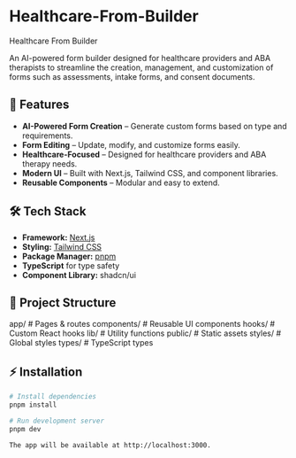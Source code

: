 # Healthcare-From-Builder
Healthcare From Builder


An AI-powered form builder designed for healthcare providers and ABA therapists to streamline the creation, management, and customization of forms such as assessments, intake forms, and consent documents.

## 🚀 Features
- **AI-Powered Form Creation** – Generate custom forms based on type and requirements.
- **Form Editing** – Update, modify, and customize forms easily.
- **Healthcare-Focused** – Designed for healthcare providers and ABA therapy needs.
- **Modern UI** – Built with Next.js, Tailwind CSS, and component libraries.
- **Reusable Components** – Modular and easy to extend.

## 🛠 Tech Stack
- **Framework:** [Next.js](https://nextjs.org/)
- **Styling:** [Tailwind CSS](https://tailwindcss.com/)
- **Package Manager:** [pnpm](https://pnpm.io/)
- **TypeScript** for type safety
- **Component Library:** shadcn/ui

## 📂 Project Structure

app/ # Pages & routes
components/ # Reusable UI components
hooks/ # Custom React hooks
lib/ # Utility functions
public/ # Static assets
styles/ # Global styles
types/ # TypeScript types


## ⚡ Installation
```bash
# Install dependencies
pnpm install

# Run development server
pnpm dev

The app will be available at http://localhost:3000.
